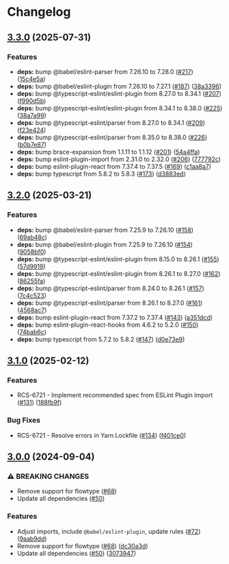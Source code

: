 # Changelog

## [3.3.0](https://github.com/rakutenrewards/eslint-config/compare/v3.2.0...v3.3.0) (2025-07-31)


### Features

* **deps:** bump @babel/eslint-parser from 7.26.10 to 7.28.0 ([#217](https://github.com/rakutenrewards/eslint-config/issues/217)) ([15c4e5a](https://github.com/rakutenrewards/eslint-config/commit/15c4e5a13da1dbbf7a5edfbebaf0a5915f0c25b6))
* **deps:** bump @babel/eslint-plugin from 7.26.10 to 7.27.1 ([#187](https://github.com/rakutenrewards/eslint-config/issues/187)) ([38a3396](https://github.com/rakutenrewards/eslint-config/commit/38a33965913b3d55ca6c4d223cea73bf668e81c7))
* **deps:** bump @typescript-eslint/eslint-plugin from 8.27.0 to 8.34.1 ([#207](https://github.com/rakutenrewards/eslint-config/issues/207)) ([f990d5b](https://github.com/rakutenrewards/eslint-config/commit/f990d5bc40fbd28498a0a4b48f1f5a6c9829a06a))
* **deps:** bump @typescript-eslint/eslint-plugin from 8.34.1 to 8.38.0 ([#225](https://github.com/rakutenrewards/eslint-config/issues/225)) ([38a7a99](https://github.com/rakutenrewards/eslint-config/commit/38a7a9989dab2df7d330879547be69c125277baf))
* **deps:** bump @typescript-eslint/parser from 8.27.0 to 8.34.1 ([#209](https://github.com/rakutenrewards/eslint-config/issues/209)) ([f23e424](https://github.com/rakutenrewards/eslint-config/commit/f23e4248a22d4e527148c6ded10f95da67d8a775))
* **deps:** bump @typescript-eslint/parser from 8.35.0 to 8.38.0 ([#226](https://github.com/rakutenrewards/eslint-config/issues/226)) ([b0b7e87](https://github.com/rakutenrewards/eslint-config/commit/b0b7e87ea5a5d278272676fc805f18efc1cabcfa))
* **deps:** bump brace-expansion from 1.1.11 to 1.1.12 ([#201](https://github.com/rakutenrewards/eslint-config/issues/201)) ([54a4ffa](https://github.com/rakutenrewards/eslint-config/commit/54a4ffa98abf966fb44e6a833f1afaa54fcf8630))
* **deps:** bump eslint-plugin-import from 2.31.0 to 2.32.0 ([#206](https://github.com/rakutenrewards/eslint-config/issues/206)) ([777792c](https://github.com/rakutenrewards/eslint-config/commit/777792ca331ff39cecce4eaaae622c4cf5d57016))
* **deps:** bump eslint-plugin-react from 7.37.4 to 7.37.5 ([#169](https://github.com/rakutenrewards/eslint-config/issues/169)) ([c1aa8a7](https://github.com/rakutenrewards/eslint-config/commit/c1aa8a73a52df447480e7ea8fe1e09a7fb0cab48))
* **deps:** bump typescript from 5.8.2 to 5.8.3 ([#173](https://github.com/rakutenrewards/eslint-config/issues/173)) ([d3883ed](https://github.com/rakutenrewards/eslint-config/commit/d3883ed845e1b40641caa09925ff85698b576f3e))

## [3.2.0](https://github.com/rakutenrewards/eslint-config/compare/v3.1.0...v3.2.0) (2025-03-21)


### Features

* **deps:** bump @babel/eslint-parser from 7.25.9 to 7.26.10 ([#158](https://github.com/rakutenrewards/eslint-config/issues/158)) ([69ab48c](https://github.com/rakutenrewards/eslint-config/commit/69ab48ccd43b637695506254358bb51abd006369))
* **deps:** bump @babel/eslint-plugin from 7.25.9 to 7.26.10 ([#154](https://github.com/rakutenrewards/eslint-config/issues/154)) ([9058bf0](https://github.com/rakutenrewards/eslint-config/commit/9058bf062f97bdeddcd0d4bbd250af91786e970d))
* **deps:** bump @typescript-eslint/eslint-plugin from 8.15.0 to 8.26.1 ([#155](https://github.com/rakutenrewards/eslint-config/issues/155)) ([57d9919](https://github.com/rakutenrewards/eslint-config/commit/57d99193817e6e41174c9e09514e0ee3a245d1bf))
* **deps:** bump @typescript-eslint/eslint-plugin from 8.26.1 to 8.27.0 ([#162](https://github.com/rakutenrewards/eslint-config/issues/162)) ([86255fa](https://github.com/rakutenrewards/eslint-config/commit/86255fa801f6708b9576f0628992679dc5893589))
* **deps:** bump @typescript-eslint/parser from 8.24.0 to 8.26.1 ([#157](https://github.com/rakutenrewards/eslint-config/issues/157)) ([7c4c523](https://github.com/rakutenrewards/eslint-config/commit/7c4c523a4c0d81268f473f5d70f3d643d7feae1d))
* **deps:** bump @typescript-eslint/parser from 8.26.1 to 8.27.0 ([#161](https://github.com/rakutenrewards/eslint-config/issues/161)) ([4568ac7](https://github.com/rakutenrewards/eslint-config/commit/4568ac73194f262ac616e43d5087517b8e062ffb))
* **deps:** bump eslint-plugin-react from 7.37.2 to 7.37.4 ([#143](https://github.com/rakutenrewards/eslint-config/issues/143)) ([a351dcd](https://github.com/rakutenrewards/eslint-config/commit/a351dcdd32b62f8dc13104c641a75b231239bd72))
* **deps:** bump eslint-plugin-react-hooks from 4.6.2 to 5.2.0 ([#150](https://github.com/rakutenrewards/eslint-config/issues/150)) ([74bab6c](https://github.com/rakutenrewards/eslint-config/commit/74bab6cf3c01e19c46bcc5a8f87eeb0e2d17e6fd))
* **deps:** bump typescript from 5.7.2 to 5.8.2 ([#147](https://github.com/rakutenrewards/eslint-config/issues/147)) ([d0e73e9](https://github.com/rakutenrewards/eslint-config/commit/d0e73e9c450ed2b8d07b95850f7f11542c951c72))

## [3.1.0](https://github.com/rakutenrewards/eslint-config/compare/v3.0.0...v3.1.0) (2025-02-12)


### Features

* RCS-6721 - Implement recommended spec from ESLint Plugin Import ([#131](https://github.com/rakutenrewards/eslint-config/issues/131)) ([188fb9f](https://github.com/rakutenrewards/eslint-config/commit/188fb9f7c2055928273bdcc29fcb03015b17ea56))


### Bug Fixes

* RCS-6721 - Resolve errors in Yarn Lockfile ([#134](https://github.com/rakutenrewards/eslint-config/issues/134)) ([f401ce0](https://github.com/rakutenrewards/eslint-config/commit/f401ce0abb945dc3e7d83acd4df90c67a5b4c980))

## [3.0.0](https://github.com/rakutenrewards/eslint-config/compare/v2.3.1...v3.0.0) (2024-09-04)


### ⚠ BREAKING CHANGES

* Remove support for flowtype ([#68](https://github.com/rakutenrewards/eslint-config/issues/68))
* Update all dependencies ([#50](https://github.com/rakutenrewards/eslint-config/issues/50))

### Features

* Adjust imports, include `@babel/eslint-plugin`, update rules ([#72](https://github.com/rakutenrewards/eslint-config/issues/72)) ([9aab9dd](https://github.com/rakutenrewards/eslint-config/commit/9aab9dd50777afa750eb67101baf97b11242c1fc))
* Remove support for flowtype ([#68](https://github.com/rakutenrewards/eslint-config/issues/68)) ([dc30a3d](https://github.com/rakutenrewards/eslint-config/commit/dc30a3d302b6491c83fd355c276b3263ab999fe2))
* Update all dependencies ([#50](https://github.com/rakutenrewards/eslint-config/issues/50)) ([3073947](https://github.com/rakutenrewards/eslint-config/commit/3073947ba0579bb75bf5f7e006e08e7f9a5efa9a))

